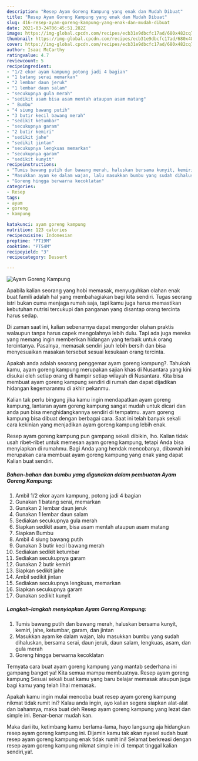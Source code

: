 ```yaml
---
description: "Resep Ayam Goreng Kampung yang enak dan Mudah Dibuat"
title: "Resep Ayam Goreng Kampung yang enak dan Mudah Dibuat"
slug: 416-resep-ayam-goreng-kampung-yang-enak-dan-mudah-dibuat
date: 2021-03-24T06:45:51.282Z
image: https://img-global.cpcdn.com/recipes/ecb31e9dbcfc17ad/680x482cq70/ayam-goreng-kampung-foto-resep-utama.jpg
thumbnail: https://img-global.cpcdn.com/recipes/ecb31e9dbcfc17ad/680x482cq70/ayam-goreng-kampung-foto-resep-utama.jpg
cover: https://img-global.cpcdn.com/recipes/ecb31e9dbcfc17ad/680x482cq70/ayam-goreng-kampung-foto-resep-utama.jpg
author: Isaac McCarthy
ratingvalue: 4.7
reviewcount: 5
recipeingredient:
- "1/2 ekor ayam kampung potong jadi 4 bagian"
- "1 batang serai memarkan"
- "2 lembar daun jeruk"
- "1 lembar daun salam"
- "secukupnya gula merah"
- "sedikit asam bisa asam mentah ataupun asam matang"
- " Bumbu"
- "4 siung bawang putih"
- "3 butir kecil bawang merah"
- "sedikit ketumbar"
- "secukupnya garam"
- "2 butir kemiri"
- "sedikit jahe"
- "sedikit jintan"
- "secukupnya lengkuas memarkan"
- "secukupnya garam"
- "sedikit kunyit"
recipeinstructions:
- "Tumis bawang putih dan bawang merah, haluskan bersama kunyit, kemiri, jahe, ketumbar, garam, dan jintan"
- "Masukkan ayam ke dalam wajan, lalu masukkan bumbu yang sudah dihaluskan, bersama serai, daun jeruk, daun salam, lengkuas, asam, dan gula merah"
- "Goreng hingga berwarna kecoklatan"
categories:
- Resep
tags:
- ayam
- goreng
- kampung

katakunci: ayam goreng kampung 
nutrition: 123 calories
recipecuisine: Indonesian
preptime: "PT19M"
cooktime: "PT54M"
recipeyield: "3"
recipecategory: Dessert

---
```



![Ayam Goreng Kampung](https://img-global.cpcdn.com/recipes/ecb31e9dbcfc17ad/680x482cq70/ayam-goreng-kampung-foto-resep-utama.jpg)

Apabila kalian seorang yang hobi memasak, menyuguhkan olahan enak buat famili adalah hal yang membahagiakan bagi kita sendiri. Tugas seorang istri bukan cuma menjaga rumah saja, tapi kamu juga harus memastikan kebutuhan nutrisi tercukupi dan panganan yang disantap orang tercinta harus sedap.

Di zaman  saat ini, kalian sebenarnya dapat mengorder olahan praktis walaupun tanpa harus capek mengolahnya lebih dulu. Tapi ada juga mereka yang memang ingin memberikan hidangan yang terbaik untuk orang tercintanya. Pasalnya, memasak sendiri jauh lebih bersih dan bisa menyesuaikan masakan tersebut sesuai kesukaan orang tercinta. 



Apakah anda adalah seorang penggemar ayam goreng kampung?. Tahukah kamu, ayam goreng kampung merupakan sajian khas di Nusantara yang kini disukai oleh setiap orang di hampir setiap wilayah di Nusantara. Kita bisa membuat ayam goreng kampung sendiri di rumah dan dapat dijadikan hidangan kegemaranmu di akhir pekanmu.

Kalian tak perlu bingung jika kamu ingin mendapatkan ayam goreng kampung, lantaran ayam goreng kampung sangat mudah untuk dicari dan anda pun bisa menghidangkannya sendiri di tempatmu. ayam goreng kampung bisa dibuat dengan berbagai cara. Saat ini telah banyak sekali cara kekinian yang menjadikan ayam goreng kampung lebih enak.

Resep ayam goreng kampung pun gampang sekali dibikin, lho. Kalian tidak usah ribet-ribet untuk memesan ayam goreng kampung, tetapi Anda bisa menyiapkan di rumahmu. Bagi Anda yang hendak mencobanya, dibawah ini merupakan cara membuat ayam goreng kampung yang enak yang dapat Kalian buat sendiri.

<!--inarticleads1-->

##### Bahan-bahan dan bumbu yang digunakan dalam pembuatan Ayam Goreng Kampung:

1. Ambil 1/2 ekor ayam kampung, potong jadi 4 bagian
1. Gunakan 1 batang serai, memarkan
1. Gunakan 2 lembar daun jeruk
1. Gunakan 1 lembar daun salam
1. Sediakan secukupnya gula merah
1. Siapkan sedikit asam, bisa asam mentah ataupun asam matang
1. Siapkan  Bumbu
1. Ambil 4 siung bawang putih
1. Gunakan 3 butir kecil bawang merah
1. Sediakan sedikit ketumbar
1. Sediakan secukupnya garam
1. Gunakan 2 butir kemiri
1. Siapkan sedikit jahe
1. Ambil sedikit jintan
1. Sediakan secukupnya lengkuas, memarkan
1. Siapkan secukupnya garam
1. Gunakan sedikit kunyit




<!--inarticleads2-->

##### Langkah-langkah menyiapkan Ayam Goreng Kampung:

1. Tumis bawang putih dan bawang merah, haluskan bersama kunyit, kemiri, jahe, ketumbar, garam, dan jintan
1. Masukkan ayam ke dalam wajan, lalu masukkan bumbu yang sudah dihaluskan, bersama serai, daun jeruk, daun salam, lengkuas, asam, dan gula merah
1. Goreng hingga berwarna kecoklatan




Ternyata cara buat ayam goreng kampung yang mantab sederhana ini gampang banget ya! Kita semua mampu membuatnya. Resep ayam goreng kampung Sesuai sekali buat kamu yang baru belajar memasak ataupun juga bagi kamu yang telah lihai memasak.

Apakah kamu ingin mulai mencoba buat resep ayam goreng kampung nikmat tidak rumit ini? Kalau anda ingin, ayo kalian segera siapkan alat-alat dan bahannya, maka buat deh Resep ayam goreng kampung yang lezat dan simple ini. Benar-benar mudah kan. 

Maka dari itu, ketimbang kamu berlama-lama, hayo langsung aja hidangkan resep ayam goreng kampung ini. Dijamin kamu tak akan nyesel sudah buat resep ayam goreng kampung enak tidak rumit ini! Selamat berkreasi dengan resep ayam goreng kampung nikmat simple ini di tempat tinggal kalian sendiri,ya!.

